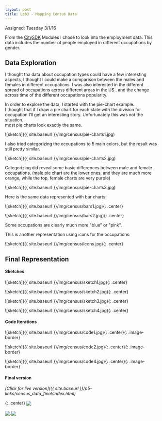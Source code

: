 ```yaml
---
layout: post
title: Lab3 - Mapping Census Data
---
```

Assigned: Tuesday 3/1/16

From the [CitySDK](https://uscensusbureau.github.io/citysdk/) Modules I chose to look into the employment data.
This data includes the number of people employed in different occupations by gender.


## Data Exploration

I thought tha data about occupation types could have a few interesting aspects, I thought I could make a comparison between the males and females in different occupations. 
I was also interested in the different spread of occupations across different areas in the US , and the change across time of the different occupations popularity.

In order to explore the data, I started with the pie-chart example.  
I thought that if I draw a pie chart for each state with the division for occupation I’ll get an interesting story.  Unfortunately this was not the situation.  
most pie charts look exactly the same.

![sketch]({{ site.baseurl }}/img/census/pie-charts1.jpg)

I also tried categorizing the occupations to 5 main colors, but the result was still pretty similar.

![sketch]({{ site.baseurl }}/img/census/pie-charts2.jpg)

Categorizing did reveal some basic differences between male and female occupations.
(male pie chart are the lower ones, and they are much more orange, while the top, female charts are very purple)

![sketch]({{ site.baseurl }}/img/census/pie-charts3.jpg)

Here is the same data represented with bar charts:

![sketch]({{ site.baseurl }}/img/census/bars1.jpg){: .center}

![sketch]({{ site.baseurl }}/img/census/bars2.jpg){: .center}

Some occupations are clearly much more "blue" or "pink".


This is another representation using icons for the occupations:

![sketch]({{ site.baseurl }}/img/census/icons.jpg){: .center}


## Final Representation

#### Sketches

![sketch]({{ site.baseurl }}/img/census/sketch1.jpg){: .center}

![sketch]({{ site.baseurl }}/img/census/sketch2.jpg){: .center}

![sketch]({{ site.baseurl }}/img/census/sketch3.jpg){: .center}

![sketch]({{ site.baseurl }}/img/census/sketch4.jpg){: .center}
  
#### Code Iterations

![sketch]({{ site.baseurl }}/img/census/code1.jpg){: .center}{: .image-border}

![sketch]({{ site.baseurl }}/img/census/code2.jpg){: .center}{: .image-border}

<!-- ![sketch]({{ site.baseurl }}/img/census/code3.jpg){: .center}{: .image-border} -->

![sketch]({{ site.baseurl }}/img/census/code4.jpg){: .center}{: .image-border}



#### Final version
*[Click for live version]({{ site.baseurl }}/p5-links/census_data_final/index.html)*

{: .center}
<a target="_blank" href="{{ site.baseurl }}/p5-links/census_data_final/index.html">
  <img class="image-border" align="center" src="{{ site.baseurl }}/img/census/final1.jpg">
</a>

<a target="_blank" href="{{ site.baseurl }}/p5-links/census_data_final/index.html">
  <img class="image-border" align="center" src="{{ site.baseurl }}/img/census/final2.jpg">
</a>

<a target="_blank" href="{{ site.baseurl }}/p5-links/census_data_final/index.html">
  <img class="image-border" align="center" src="{{ site.baseurl }}/img/census/final3.jpg">
</a>

